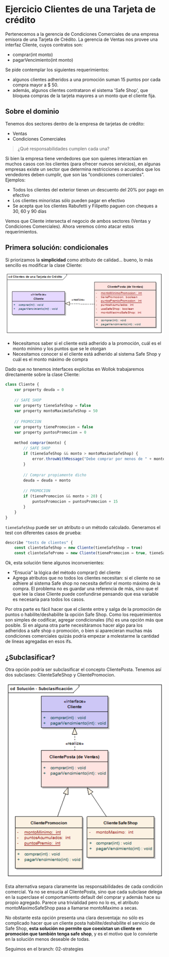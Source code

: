 # Ejercicio Clientes de una Tarjeta de crédito

Pertenecemos a la gerencia de Condiciones Comerciales de una empresa emisora de una Tarjeta de Crédito. La gerencia de Ventas nos provee una interfaz Cliente, cuyos contratos son:

* comprar(int monto)
* pagarVencimiento(int monto)

Se pide contemplar los siguientes requerimientos:

* algunos clientes adheridos a una promoción suman 15 puntos por cada compra mayor a $ 50.
* además, algunos clientes contrataron el sistema 'Safe Shop', que bloquea compras de la tarjeta mayores a un monto que el cliente fija.

## Sobre el dominio

Tenemos dos sectores dentro de la empresa de tarjetas de crédito: 

* Ventas
* Condiciones Comerciales

> ¿Qué responsabilidades cumplen cada una? 

Si bien la empresa tiene vendedores que son quienes interactúan en muchos casos con los clientes (para ofrecer nuevos servicios), en algunas empresas existe un sector que determina restricciones o acuerdos que los vendedores deben cumplir, que son las “condiciones comerciales”.  
Ejemplos:

* Todos los clientes del exterior tienen un descuento del 20% por pago en efectivo
* Los clientes minoristas sólo pueden pagar en efectivo
* Se acepta que los clientes Rabufetti y Filipetto paguen con cheques a 30, 60 y 90 días 

Vemos que Cliente intersecta el negocio de ambos sectores (Ventas y Condiciones Comerciales). Ahora veremos cómo atacar estos requerimientos.

## Primera solución: condicionales

Si priorizamos la **simplicidad** como atributo de calidad... bueno, lo más sencillo es modificar la clase Cliente:

![image](./images/if.png)

* Necesitamos saber si el cliente está adherido a la promoción, cuál es el monto mínimo y los puntos que se le otorgan
* Necesitamos conocer si el cliente está adherido al sistema Safe Shop y cuál es el monto máximo de compra

Dado que no tenemos interfaces explícitas en Wollok trabajaremos directamente sobre la clase Cliente:

```js
class Cliente {
	var property deuda = 0
	
	// SAFE SHOP
	var property tieneSafeShop = false
	var property montoMaximoSafeShop = 50
	
	// PROMOCION
	var property tienePromocion = false
	var property puntosPromocion = 0

	method comprar(monto) {
		// SAFE SHOP	
		if (tieneSafeShop && monto > montoMaximoSafeShop) {
			error.throwWithMessage("Debe comprar por menos de " + montoMaximoSafeShop)
		}
		
		// Comprar propiamente dicho
		deuda = deuda + monto
		
		// PROMOCION
		if (tienePromocion && monto > 20) {
			puntosPromocion = puntosPromocion + 15
		}
	}
}
```

`tieneSafeShop` puede ser un atributo o un método calculado. Generamos el test con diferentes casos de prueba:

```js
describe "tests de clientes" {
	const clienteSafeShop = new Cliente(tieneSafeShop = true)
	const clienteSafePromo = new Cliente(tienePromocion = true, tieneSafeShop = true) 
```

Ok, esta solución tiene algunos inconvenientes:

* “Ensucia” la lógica del método comprar() del cliente
* Agrega atributos que no todos los clientes necesitan: si el cliente no se adhiere al sistema Safe shop no necesita definir el monto máximo de la compra. El problema no es guardar una referencia de más, sino que el que lee la clase Cliente puede confundirse pensando que esa variable es necesaria para todos los casos.

Por otra parte es fácil hacer que el cliente entre y salga de la promoción de puntos o habilite/deshabilite la opción Safe Shop. Como los requerimientos son simples de codificar, agregar condicionales (ifs) es una opción más que posible. Si en alguna otra parte necesitáramos hacer algo para los adheridos a safe shop o promoción, o bien si aparecieran muchas más condiciones comerciales quizás podría empezar a molestarme la cantidad de líneas agregadas en esos ifs.

## ¿Subclasificar?

Otra opción podría ser subclasificar el concepto ClientePosta. Tenemos así dos subclases: ClienteSafeShop y ClientePromocion.

![image](./images/herencia.png)

Esta alternativa separa claramente las responsabilidades de cada condición comercial. Ya no se ensucia al ClientePosta, sino que cada subclase delega en la superclase el comportamiento default del comprar y además hace su propio agregado. Parece una trivialidad pero no lo es, el atributo montoMaximoSafeShop pasa a llamarse montoMaximo a secas.

No obstante esta opción presenta una clara desventaja: no sólo es complicado hacer que un cliente posta habilite/deshabilite el servicio de Safe Shop, **esta solución no permite que coexistan un cliente en promoción que también tenga safe shop**, y es el motivo que lo convierte en la solución menos deseable de todas.

Seguimos en el branch: 02-strategies